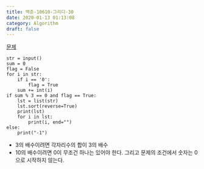 ```yaml
---
title: 백준-10610-그리디-30
date: 2020-01-13 01:13:08
category: Algorithm
draft: false
---
```


[문제](https://www.acmicpc.net/problem/10610)

```python{3}
str = input()
sum = 0
flag = False
for i in str:
    if i == '0':
        flag = True
    sum += int(i)
if sum % 3 == 0 and flag == True:
    lst = list(str)
    lst.sort(reverse=True)
    print(lst)
    for i in lst:
        print(i, end="")
else:
    print("-1")
```

- 3의 배수이려면 각자리수의 합이 3의 배수
- 10의 배수이려면 0이 무조건 하나는 있어야 한다. 그리고 문제의 조건에서 숫자는 0으로 시작하지 않는다.
